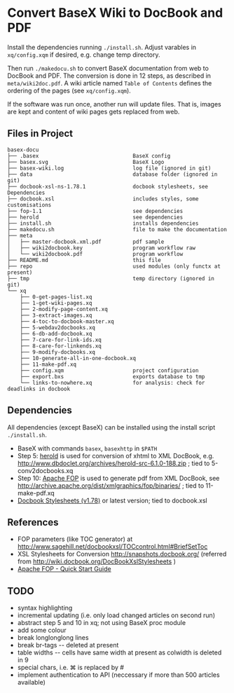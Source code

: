 Convert BaseX Wiki to DocBook and PDF
=====================================

Install the dependencies running  `./install.sh`. Adjust varables in
`xq/config.xqm` if desired, e.g. change temp directory.

Then run `./makedocu.sh` to convert BaseX documentation from web to DocBook and
PDF. The conversion is done in 12 steps, as described in `meta/wiki2doc.pdf`. A
wiki article named `Table of Contents` defines the ordering of the pages
(see `xq/config.xqm`).

If the software was run once, another run will update files. That is, images
are kept and content of wiki pages gets replaced from web. 

Files in Project
----------------

    basex-docu
    ├── .basex                              BaseX config
    ├── basex.svg                           BaseX Logo
    ├── basex-wiki.log                      log file (ignored in git)
    ├── data                                database folder (ignored in git)
    ├── docbook-xsl-ns-1.78.1               docbook stylesheets, see Dependencies
    ├── docbook.xsl                         includes styles, some customisations
    ├── fop-1.1                             see dependencies
    ├── herold                              see dependencies
    ├── install.sh                          installs dependencies
    ├── makedocu.sh                         file to make the documentation
    ├── meta
    │   ├── master-docbook.xml.pdf          pdf sample
    │   ├── wiki2docbook.key                program workflow raw
    │   └── wiki2docbook.pdf                program workflow
    ├── README.md                           this file
    ├── repo                                used modules (only functx at present)
    ├── tmp                                 temp directory (ignored in git)
    └── xq
        ├── 0-get-pages-list.xq
        ├── 1-get-wiki-pages.xq
        ├── 2-modify-page-content.xq
        ├── 3-extract-images.xq
        ├── 4-toc-to-docbook-master.xq
        ├── 5-webdav2docbooks.xq
        ├── 6-db-add-docbook.xq
        ├── 7-care-for-link-ids.xq
        ├── 8-care-for-linkends.xq
        ├── 9-modify-docbooks.xq
        ├── 10-generate-all-in-one-docbook.xq
        ├── 11-make-pdf.xq
        ├── config.xqm                      project configuration
        ├── export.bxs                      exports database to tmp
        └── links-to-nowhere.xq             for analysis: check for deadlinks in docbook


Dependencies
------------
All dependencies (except BaseX) can be installed using the install
script `./install.sh`.

* BaseX with commands `basex`, `basexhttp` in `$PATH`
* Step 5: [herold](http://www.dbdoclet.org/) is used for conversion of xhtml to XML DocBook,
	e.g. http://www.dbdoclet.org/archives/herold-src-6.1.0-188.zip ;
  tied to 5-conv2docbooks.xq
* Step 10: [Apache FOP](http://xmlgraphics.apache.org/fop/) is used to generate pdf from XML DocBook,
	see http://archive.apache.org/dist/xmlgraphics/fop/binaries/ ;
  tied to 11-make-pdf.xq
* [Docbook Stylesheets (v1.78)](http://sourceforge.net/projects/docbook/files/docbook-xsl-ns/1.78.1/) or latest version;
  tied to docbook.xsl


References
----------

* FOP parameters (like TOC generator) at http://www.sagehill.net/docbookxsl/TOCcontrol.html#BriefSetToc
* XSL Stylesheets for Conversion
    http://snapshots.docbook.org/ (referred from http://wiki.docbook.org/DocBookXslStylesheets )
* [Apache FOP - Quick Start Guide](http://xmlgraphics.apache.org/fop/quickstartguide.html)


TODO
----

- syntax highlighting
- incremental updating (i.e. only load changed articles on second run)
- abstract step 5 and 10 in xq; not using BaseX proc module
- add some colour
- break longlonglong lines 
- break br-tags -- deleted at present
- table widths -- cells have same width at present as colwidth is deleted in 9
- special chars, i.e. ⌘ is replaced by #
- implement authentication to API (neccessary if more than 500 articles available)

